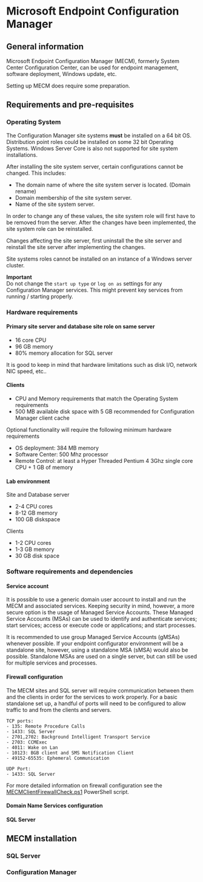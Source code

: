 # Microsoft Endpoint Configuration Manager
## General information
Microsoft Endpoint Configuration Manager (MECM), formerly System Center Configuration Center, can be used for endpoint management, software deployment, Windows update, etc.

Setting up MECM does require some preparation.

## Requirements and pre-requisites
### Operating System
The Configuration Manager site systems **must** be installed on a 64 bit OS.  
Distribution point roles could be installed on some 32 bit Operating Systems.
Windows Server Core is also not supported for site system installations.

After installing the site system server, certain configurations cannot be changed.
This includes:
- The domain name of where the site system server is located. (Domain rename)
- Domain membership of the site system server. 
- Name of the site system server.

In order to change any of these values, the site system role will first have to be removed from the server.
After the changes have been implemented, the site system role can be reinstalled.

Changes affecting the site server, first uninstall the the site server and reinstall the site server after implementing the changes.

Site systems roles cannot be installed on an instance of a Windows server cluster.

**Important**  
Do not change the `start up type` or `log on as` settings for any Configuration Manager services. This might prevent key services from running / starting properly.

### Hardware requirements
#### Primary site server and database site role on same server
- 16 core CPU
- 96 GB memory
- 80% memory allocation for SQL server

It is good to keep in mind that hardware limitations such as disk I/O, network NIC speed, etc..

#### Clients
- CPU and Memory requirements that match the Operating System requirements
- 500 MB available disk space with 5 GB recommended for Configuration Manager client cache

Optional functionality will require the following minimum hardware requirements
- OS deployment: 384 MB memory
- Software Center: 500 Mhz processor
- Remote Control: at least a Hyper Threaded Pentium 4 3Ghz single core CPU + 1 GB of memory

#### Lab environment
Site and Database server
- 2-4 CPU cores
- 8-12 GB memory
- 100 GB diskspace

Clients
- 1-2 CPU cores
- 1-3 GB memory
- 30 GB disk space

### Software requirements and dependencies
#### Service account
It is possible to use a generic domain user account to install and run the MECM and associated services. Keeping security in mind, however, a more secure option is the usage of Managed Service Accounts.
These Managed Service Accounts (MSAs) can be used to identify and authenticate services; start services; access or execute code or applications; and start processes.

It is recommended to use group Managed Service Accounts (gMSAs) whenever possible. If your endpoint configurator environment will be a standalone site, however, using a standalone MSA (sMSA) would also be possible. Standalone MSAs are used on a single server, but can still be used for multiple services and processes.

#### Firewall configuration
The MECM sites and SQL server will require communication between them and the clients in order for the services to work properly.
For a basic standalone set up, a handful of ports will need to be configured to allow traffic to and from the clients and servers.

```
TCP ports:
- 135: Remote Procedure Calls
- 1433: SQL Server
- 2701,2702: Background Intelligent Transport Service
- 2703: CCMExec
- 4011: Wake on Lan
- 10123: BGB client and SMS Notification Client
- 49152-65535: Ephemeral Communication

UDP Port:
- 1433: SQL Server
```
For more detailed information on firewall configuration see the [MECMClientFirewallCheck.ps1](Docs/Scripts/MECM/MECMClientFirewallCheck.ps1) PowerShell script.

#### Domain Name Services configuration

#### SQL Server

## MECM installation
### SQL Server


### Configuration Manager